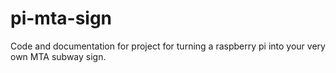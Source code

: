# pi-mta-sign

Code and documentation for project for turning a raspberry pi into your very own MTA subway sign. 